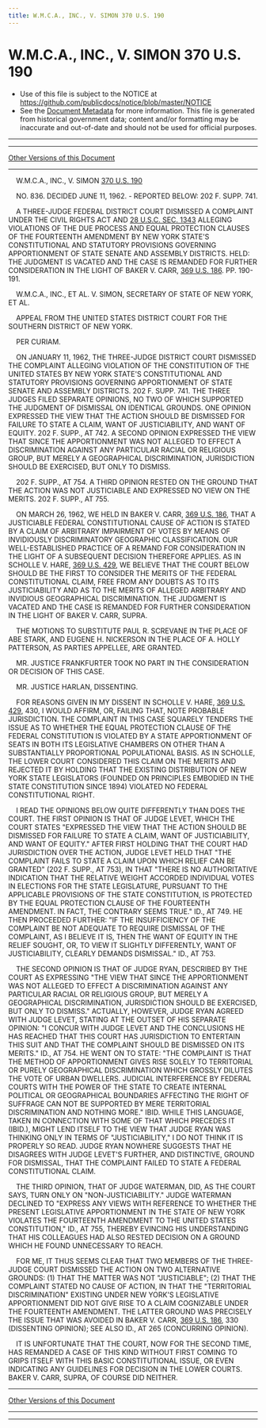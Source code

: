 ```yaml
---
title: W.M.C.A., INC., V. SIMON 370 U.S. 190
---
```


# W.M.C.A., INC., V. SIMON 370 U.S. 190

* Use of this file is subject to the NOTICE at https://github.com/publicdocs/notice/blob/master/NOTICE
* See the [Document Metadata](../../../index.md) for more information.
  This file is generated from historical government data; content and/or formatting may be inaccurate and out-of-date and should not be used for official purposes.

----------
----------

[Other Versions of this Document](https://publicdocs.github.io/go/links?ns=uslm-x&ref=%2Fus%2Fcourts%2Fscotus%2FusReporter%2F370%2F190)

----------

    W.M.C.A., INC., V. SIMON [370 U.S. 190][/us/courts/scotus/usReporter/370/190]

    NO. 836.  DECIDED JUNE 11, 1962.  - REPORTED BELOW:  202 F. SUPP. 741.

    A THREE-JUDGE FEDERAL DISTRICT COURT DISMISSED A COMPLAINT UNDER THE CIVIL RIGHTS ACT AND [28 U.S.C. SEC. 1343][/us/usc/t28/s1343] ALLEGING VIOLATIONS OF THE DUE PROCESS AND EQUAL PROTECTION CLAUSES OF THE FOURTEENTH AMENDMENT BY NEW YORK STATE'S CONSTITUTIONAL AND STATUTORY PROVISIONS GOVERNING APPORTIONMENT OF STATE SENATE AND ASSEMBLY DISTRICTS.  HELD:  THE JUDGMENT IS VACATED AND THE CASE IS REMANDED FOR FURTHER CONSIDERATION IN THE LIGHT OF BAKER V. CARR, [369 U.S. 186][/us/courts/scotus/usReporter/369/186].  PP. 190-191.

    W.M.C.A., INC., ET AL. V. SIMON, SECRETARY OF STATE OF NEW YORK, ET AL.

    APPEAL FROM THE UNITED STATES DISTRICT COURT FOR THE SOUTHERN DISTRICT OF NEW YORK.

    PER CURIAM.

    ON JANUARY 11, 1962, THE THREE-JUDGE DISTRICT COURT DISMISSED THE COMPLAINT ALLEGING VIOLATION OF THE CONSTITUTION OF THE UNITED STATES BY NEW YORK STATE'S CONSTITUTIONAL AND STATUTORY PROVISIONS GOVERNING APPORTIONMENT OF STATE SENATE AND ASSEMBLY DISTRICTS.  202 F. SUPP. 741.  THE THREE JUDGES FILED SEPARATE OPINIONS, NO TWO OF WHICH SUPPORTED THE JUDGMENT OF DISMISSAL ON IDENTICAL GROUNDS.  ONE OPINION EXPRESSED THE VIEW THAT THE ACTION SHOULD BE DISMISSED FOR FAILURE TO STATE A CLAIM, WANT OF JUSTICIABILITY, AND WANT OF EQUITY.  202 F. SUPP., AT 742.  A SECOND OPINION EXPRESSED THE VIEW THAT SINCE THE APPORTIONMENT WAS NOT ALLEGED TO EFFECT A DISCRIMINATION AGAINST ANY PARTICULAR RACIAL OR RELIGIOUS GROUP, BUT MERELY A GEOGRAPHICAL DISCRIMINATION, JURISDICTION SHOULD BE EXERCISED, BUT ONLY TO DISMISS.

    202 F. SUPP., AT 754.  A THIRD OPINION RESTED ON THE GROUND THAT THE ACTION WAS NOT JUSTICIABLE AND EXPRESSED NO VIEW ON THE MERITS.  202 F. SUPP., AT 755.

    ON MARCH 26, 1962, WE HELD IN BAKER V. CARR, [369 U.S. 186][/us/courts/scotus/usReporter/369/186], THAT A JUSTICIABLE FEDERAL CONSTITUTIONAL CAUSE OF ACTION IS STATED BY A CLAIM OF ARBITRARY IMPAIRMENT OF VOTES BY MEANS OF INVIDIOUSLY DISCRIMINATORY GEOGRAPHIC CLASSIFICATION.  OUR WELL-ESTABLISHED PRACTICE OF A REMAND FOR CONSIDERATION IN THE LIGHT OF A SUBSEQUENT DECISION THEREFORE APPLIES.  AS IN SCHOLLE V. HARE, [369 U.S. 429][/us/courts/scotus/usReporter/369/429], WE BELIEVE THAT THE COURT BELOW SHOULD BE THE FIRST TO CONSIDER THE MERITS OF THE FEDERAL CONSTITUTIONAL CLAIM, FREE FROM ANY DOUBTS AS TO ITS JUSTICIABILITY AND AS TO THE MERITS OF ALLEGED ARBITRARY AND INVIDIOUS GEOGRAPHICAL DISCRIMINATION.  THE JUDGMENT IS VACATED AND THE CASE IS REMANDED FOR FURTHER CONSIDERATION IN THE LIGHT OF BAKER V. CARR, SUPRA.

    THE MOTIONS TO SUBSTITUTE PAUL R. SCREVANE IN THE PLACE OF ABE STARK, AND EUGENE H. NICKERSON IN THE PLACE OF A. HOLLY PATTERSON, AS PARTIES APPELLEE, ARE GRANTED.

    MR. JUSTICE FRANKFURTER TOOK NO PART IN THE CONSIDERATION OR DECISION OF THIS CASE.

    MR. JUSTICE HARLAN, DISSENTING.

    FOR REASONS GIVEN IN MY DISSENT IN SCHOLLE V. HARE, [369 U.S. 429][/us/courts/scotus/usReporter/369/429], 430, I WOULD AFFIRM, OR, FAILING THAT, NOTE PROBABLE JURISDICTION.  THE COMPLAINT IN THIS CASE SQUARELY TENDERS THE ISSUE AS TO WHETHER THE EQUAL PROTECTION CLAUSE OF THE FEDERAL CONSTITUTION IS VIOLATED BY A STATE APPORTIONMENT OF SEATS IN BOTH ITS LEGISLATIVE CHAMBERS ON OTHER THAN A SUBSTANTIALLY PROPORTIONAL POPULATIONAL BASIS.  AS IN SCHOLLE, THE LOWER COURT CONSIDERED THIS CLAIM ON THE MERITS AND REJECTED IT BY HOLDING THAT THE EXISTING DISTRIBUTION OF NEW YORK STATE LEGISLATORS (FOUNDED ON PRINCIPLES EMBODIED IN THE STATE CONSTITUTION SINCE 1894) VIOLATED NO FEDERAL CONSTITUTIONAL RIGHT.

    I READ THE OPINIONS BELOW QUITE DIFFERENTLY THAN DOES THE COURT.  THE FIRST OPINION IS THAT OF JUDGE LEVET, WHICH THE COURT STATES "EXPRESSED THE VIEW THAT THE ACTION SHOULD BE DISMISSED FOR FAILURE TO STATE A CLAIM, WANT OF JUSTICIABILITY, AND WANT OF EQUITY."  AFTER FIRST HOLDING THAT THE COURT HAD JURISDICTION OVER THE ACTION, JUDGE LEVET HELD THAT "THE COMPLAINT FAILS TO STATE A CLAIM UPON WHICH RELIEF CAN BE GRANTED" (202 F. SUPP., AT 753), IN THAT "THERE IS NO AUTHORITATIVE INDICATION THAT THE RELATIVE WEIGHT ACCORDED INDIVIDUAL VOTES IN ELECTIONS FOR THE STATE LEGISLATURE, PURSUANT TO THE APPLICABLE PROVISIONS OF THE STATE CONSTITUTION, IS PROTECTED BY THE EQUAL PROTECTION CLAUSE OF THE FOURTEENTH AMENDMENT.  IN FACT, THE CONTRARY SEEMS TRUE."  ID., AT 749.  HE THEN PROCEEDED FURTHER:  "IF THE INSUFFICIENCY OF THE COMPLAINT BE NOT ADEQUATE TO REQUIRE DISMISSAL OF THE COMPLAINT, AS I BELIEVE IT IS, THEN THE WANT OF EQUITY IN THE RELIEF SOUGHT, OR, TO VIEW IT SLIGHTLY DIFFERENTLY, WANT OF JUSTICIABILITY, CLEARLY DEMANDS DISMISSAL."  ID., AT 753.

    THE SECOND OPINION IS THAT OF JUDGE RYAN, DESCRIBED BY THE COURT AS EXPRESSING "THE VIEW THAT SINCE THE APPORTIONMENT WAS NOT ALLEGED TO EFFECT A DISCRIMINATION AGAINST ANY PARTICULAR RACIAL OR RELIGIOUS GROUP, BUT MERELY A GEOGRAPHICAL DISCRIMINATION, JURISDICTION SHOULD BE EXERCISED, BUT ONLY TO DISMISS."  ACTUALLY, HOWEVER, JUDGE RYAN AGREED WITH JUDGE LEVET, STATING AT THE OUTSET OF HIS SEPARATE OPINION:  "I CONCUR WITH JUDGE LEVET AND THE CONCLUSIONS HE HAS REACHED THAT THIS COURT HAS JURISDICTION TO ENTERTAIN THIS SUIT AND THAT THE COMPLAINT SHOULD BE DISMISSED ON ITS MERITS."  ID., AT 754.  HE WENT ON TO STATE: "THE COMPLAINT IS THAT THE METHOD OF APPORTIONMENT GIVES RISE SOLELY TO TERRITORIAL OR PURELY GEOGRAPHICAL DISCRIMINATION WHICH GROSSLY DILUTES THE VOTE OF URBAN DWELLERS.  JUDICIAL INTERFERENCE BY FEDERAL COURTS WITH THE POWER OF THE STATE TO CREATE INTERNAL POLITICAL OR GEOGRAPHICAL BOUNDARIES AFFECTING THE RIGHT OF SUFFRAGE CAN NOT BE SUPPORTED BY MERE TERRITORIAL DISCRIMINATION AND NOTHING MORE."  IBID. WHILE THIS LANGUAGE, TAKEN IN CONNECTION WITH SOME OF THAT WHICH PRECEDES IT (IBID.), MIGHT LEND ITSELF TO THE VIEW THAT JUDGE RYAN WAS THINKING ONLY IN TERMS OF "JUSTICIABILITY," I DO NOT THINK IT IS PROPERLY SO READ.  JUDGE RYAN NOWHERE SUGGESTS THAT HE DISAGREES WITH JUDGE LEVET'S FURTHER, AND DISTINCTIVE, GROUND FOR DISMISSAL, THAT THE COMPLAINT FAILED TO STATE A FEDERAL CONSTITUTIONAL CLAIM.

    THE THIRD OPINION, THAT OF JUDGE WATERMAN, DID, AS THE COURT SAYS, TURN ONLY ON "NON-JUSTICIABILITY."  JUDGE WATERMAN DECLINED TO "EXPRESS ANY VIEWS WITH REFERENCE TO WHETHER THE PRESENT LEGISLATIVE APPORTIONMENT IN THE STATE OF NEW YORK VIOLATES THE FOURTEENTH AMENDMENT TO THE UNITED STATES CONSTITUTION," ID., AT 755, THEREBY EVINCING HIS UNDERSTANDING THAT HIS COLLEAGUES HAD ALSO RESTED DECISION ON A GROUND WHICH HE FOUND UNNECESSARY TO REACH.

    FOR ME, IT THUS SEEMS CLEAR THAT TWO MEMBERS OF THE THREE-JUDGE COURT DISMISSED THE ACTION ON TWO ALTERNATIVE GROUNDS:  (1) THAT THE MATTER WAS NOT "JUSTICIABLE"; (2) THAT THE COMPLAINT STATED NO CAUSE OF ACTION, IN THAT THE "TERRITORIAL DISCRIMINATION" EXISTING UNDER NEW YORK'S LEGISLATIVE APPORTIONMENT DID NOT GIVE RISE TO A CLAIM COGNIZABLE UNDER THE FOURTEENTH AMENDMENT.  THE LATTER GROUND WAS PRECISELY THE ISSUE THAT WAS AVOIDED IN BAKER V. CARR, [369 U.S. 186][/us/courts/scotus/usReporter/369/186], 330 (DISSENTING OPINION); SEE ALSO ID., AT 265 (CONCURRING OPINION).

    IT IS UNFORTUNATE THAT THE COURT, NOW FOR THE SECOND TIME, HAS REMANDED A CASE OF THIS KIND WITHOUT FIRST COMING TO GRIPS ITSELF WITH THIS BASIC CONSTITUTIONAL ISSUE, OR EVEN INDICATING ANY GUIDELINES FOR DECISION IN THE LOWER COURTS.  BAKER V. CARR, SUPRA, OF COURSE DID NEITHER.

----------

[Other Versions of this Document](https://publicdocs.github.io/go/links?ns=uslm-x&ref=%2Fus%2Fcourts%2Fscotus%2FusReporter%2F370%2F190)

----------
----------

[/us/courts/scotus/usReporter/370/190]: https://publicdocs.github.io/go/links?ns=uslm-x&ref=%2Fus%2Fcourts%2Fscotus%2FusReporter%2F370%2F190
[/us/usc/t28/s1343]: https://publicdocs.github.io/go/links?ns=uslm&ref=%2Fus%2Fusc%2Ft28%2Fs1343
[/us/courts/scotus/usReporter/369/186]: https://publicdocs.github.io/go/links?ns=uslm-x&ref=%2Fus%2Fcourts%2Fscotus%2FusReporter%2F369%2F186
[/us/courts/scotus/usReporter/369/186]: https://publicdocs.github.io/go/links?ns=uslm-x&ref=%2Fus%2Fcourts%2Fscotus%2FusReporter%2F369%2F186
[/us/courts/scotus/usReporter/369/429]: https://publicdocs.github.io/go/links?ns=uslm-x&ref=%2Fus%2Fcourts%2Fscotus%2FusReporter%2F369%2F429
[/us/courts/scotus/usReporter/369/429]: https://publicdocs.github.io/go/links?ns=uslm-x&ref=%2Fus%2Fcourts%2Fscotus%2FusReporter%2F369%2F429
[/us/courts/scotus/usReporter/369/186]: https://publicdocs.github.io/go/links?ns=uslm-x&ref=%2Fus%2Fcourts%2Fscotus%2FusReporter%2F369%2F186



